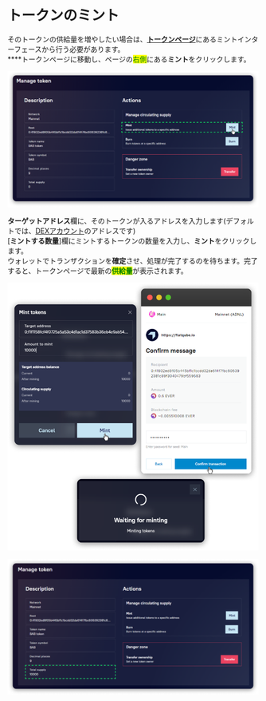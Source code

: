 # トークンのミント

そのトークンの供給量を増やしたい場合は、[**トークンページ**](../interface/token-page.md)にあるミントインターフェースから行う必要があります。\
\*\*\*\*トークンページに移動し、ページの<mark style="color:green;">右側</mark>にある**ミント**をクリックします。

![](<../../../.gitbook/assets/image (95).png>)

**ターゲットアドレス**欄に、そのトークンが入るアドレスを入力します(デフォルトでは、[DEXアカウント](../../pools/how-to/connect-dex-account.md)のアドレスです)\
\[**ミントする数量**]欄にミントするトークンの数量を入力し、**ミント**をクリックします。\
ウォレットでトランザクションを**確定**させ、処理が完了するのを待ちます。完了すると、トークンページで最新の<mark style="color:green;">**供給量**</mark>が表示されます。

![](<../../../.gitbook/assets/image (170).png>)

![](<../../../.gitbook/assets/image (7).png>)
